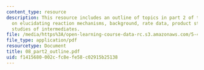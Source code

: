 ```yaml
---
content_type: resource
description: This resource includes an outline of topics in part 2 of the course,
  on elucidating reaction mechanisms, background, rate data, product studies, and
  studies of intermediates.
file: /media/https%3A/open-learning-course-data-rc.s3.amazonaws.com/5-43-advanced-organic-chemistry-spring-2007/f1415680002cfc8efe58c02915b25138_08_part2_outline.pdf
file_type: application/pdf
resourcetype: Document
title: 08_part2_outline.pdf
uid: f1415680-002c-fc8e-fe58-c02915b25138
---
```

